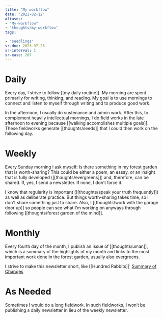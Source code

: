 ```yaml
---
title: "My workflow"
date: "2021-02-12"
aliases:
- "My-workflow"
- "thoughts/my-workflow"
tags:

- "seedlings"
sr-due: 2023-07-23
sr-interval: 1
sr-ease: 207
---
```


# Daily

Every day, I strive to follow [[my daily routine]]. My morning are spent primarily for writing, thinking, and reading. My goal is to use mornings to connect and listen to myself through writing and to produce good work.

In the afternoon, I usually do sustenance and admin work. After this, to complement heavily intellectual mornings, I do field works in the late afternoon to evening because [[walking accomplishes multiple goals]]. These fieldworks generate [[thoughts/seeds]] that I could then work on the following day.

# Weekly

Every Sunday morning I ask myself: Is there something in my forest garden that is worth-sharing? This could be either a poem, an essay, or an insight that is fully developed ([[thoughts/evergreens]]) and, therefore, can be shared. If, yes, I send a newsletter. If none, I don't force it.

I know that regularity is important ([[thoughts/speak your truth frequently]]) as well as deliberate practice. But things worth-sharing takes time, so I don't share something just to share. Also, I [[thoughts/work with the garage door up]] so people can see what I'm working on anyways through following [[thoughts/forest garden of the mind]].

# Monthly

Every fourth day of the month, I publish an issue of [[thoughts/uman]], which is a summary of the highlights of my month and links to the most important work done in the forest garden, usually also evergreens.

I strive to make this newsletter short, like [[Hundred Rabbits]]'  [Summary of Changes](https://tinyletter.com/hundredrabbits).

# As Needed

Sometimes I would do a long fieldwork. In such fieldworks, I won’t be publishing a daily newsletter in lieu of the weekly newsletter.